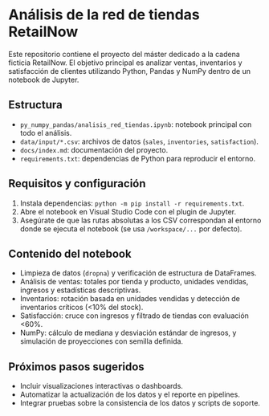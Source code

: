 # Análisis de la red de tiendas RetailNow

Este repositorio contiene el proyecto del máster dedicado a la cadena ficticia RetailNow. El objetivo principal es analizar ventas, inventarios y satisfacción de clientes utilizando Python, Pandas y NumPy dentro de un notebook de Jupyter.

## Estructura
- `py_numpy_pandas/analisis_red_tiendas.ipynb`: notebook principal con todo el análisis.
- `data/input/*.csv`: archivos de datos (`sales`, `inventories`, `satisfaction`).
- `docs/index.md`: documentación del proyecto.
- `requirements.txt`: dependencias de Python para reproducir el entorno.

## Requisitos y configuración
1. Instala dependencias: `python -m pip install -r requirements.txt`.
2. Abre el notebook en Visual Studio Code con el plugin de Jupyter.
3. Asegúrate de que las rutas absolutas a los CSV correspondan al entorno donde se ejecuta el notebook (se usa `/workspace/...` por defecto).

## Contenido del notebook
- Limpieza de datos (`dropna`) y verificación de estructura de DataFrames.
- Análisis de ventas: totales por tienda y producto, unidades vendidas, ingresos y estadísticas descriptivas.
- Inventarios: rotación basada en unidades vendidas y detección de inventarios críticos (<10% del stock).
- Satisfacción: cruce con ingresos y filtrado de tiendas con evaluación <60%.
- NumPy: cálculo de mediana y desviación estándar de ingresos, y simulación de proyecciones con semilla definida.

## Próximos pasos sugeridos
- Incluir visualizaciones interactivas o dashboards.
- Automatizar la actualización de los datos y el reporte en pipelines.
- Integrar pruebas sobre la consistencia de los datos y scripts de soporte.
